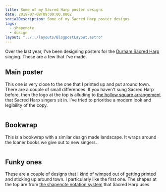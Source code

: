```yaml
---
title: Some of my Sacred Harp poster designs
date: 2019-07-08T09:00:00.000Z
socialDescription: Some of my Sacred Harp poster designs
tags:
  - shapenote
  - design
layout: "../../layouts/BlogpostLayout.astro"
---
```



Over the last year, I've been designing posters for the [Durham Sacred Harp](https://durhamsacredharp.co.uk) singing. These are a few that I've made.

## Main poster

This one is very close to the one that I printed up and put around town. There are a couple of small differences. If you haven't sung Sacred Harp before, then the logo at the top is alluding to [the hollow square arrangement](https://en.wikipedia.org/wiki/Sacred_Harp#Singing_Sacred_Harp_music) that Sacred Harp singers sit in. I've tried to prioritise a modern look and legibility of the copy.


<a href="/images/blue_square.png">
<img src="/images/blue_square.png" alt="">
</a>


## Bookwrap

This is a bookwrap with a similar design made landscape. It wraps around the loaner books we give out to new singers.


<a href="/images/blue_square_bookwrap.png"><img src="/images/blue_square_bookwrap.png" alt=""></a>


## Funky ones

These are a couple of designs that I kind of wimped out of getting printed and sticking up around town. I particularly like the first one. The shapes at the top are from [the shapenote notation system](https://en.wikipedia.org/wiki/Sacred_Harp#The_music_and_its_notation) that Sacred Harp uses.


<a href="/images/funky_squares.png"><img src="/images/funky_squares.png" alt=""></a>



<a href="/images/funky_squares_gharish.png"><img src="/images/funky_squares_gharish.png" alt=""></a>


